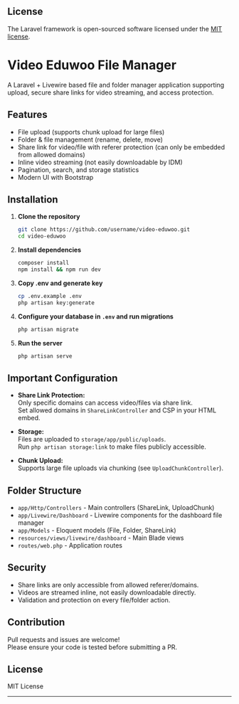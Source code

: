 
## License

The Laravel framework is open-sourced software licensed under the [MIT license](https://opensource.org/licenses/MIT).

# Video Eduwoo File Manager

A Laravel + Livewire based file and folder manager application supporting upload, secure share links for video streaming, and access protection.

## Features

-   File upload (supports chunk upload for large files)
-   Folder & file management (rename, delete, move)
-   Share link for video/file with referer protection (can only be embedded from allowed domains)
-   Inline video streaming (not easily downloadable by IDM)
-   Pagination, search, and storage statistics
-   Modern UI with Bootstrap

## Installation

1. **Clone the repository**

    ```bash
    git clone https://github.com/username/video-eduwoo.git
    cd video-eduwoo
    ```

2. **Install dependencies**

    ```bash
    composer install
    npm install && npm run dev
    ```

3. **Copy .env and generate key**

    ```bash
    cp .env.example .env
    php artisan key:generate
    ```

4. **Configure your database in `.env` and run migrations**

    ```bash
    php artisan migrate
    ```

5. **Run the server**
    ```bash
    php artisan serve
    ```

## Important Configuration

-   **Share Link Protection:**  
    Only specific domains can access video/files via share link.  
    Set allowed domains in `ShareLinkController` and CSP in your HTML embed.

-   **Storage:**  
    Files are uploaded to `storage/app/public/uploads`.  
    Run `php artisan storage:link` to make files publicly accessible.

-   **Chunk Upload:**  
    Supports large file uploads via chunking (see `UploadChunkController`).

## Folder Structure

-   `app/Http/Controllers` - Main controllers (ShareLink, UploadChunk)
-   `app/Livewire/Dashboard` - Livewire components for the dashboard file manager
-   `app/Models` - Eloquent models (File, Folder, ShareLink)
-   `resources/views/livewire/dashboard` - Main Blade views
-   `routes/web.php` - Application routes

## Security

-   Share links are only accessible from allowed referer/domains.
-   Videos are streamed inline, not easily downloadable directly.
-   Validation and protection on every file/folder action.

## Contribution

Pull requests and issues are welcome!  
Please ensure your code is tested before submitting a PR.

## License

MIT License

---


